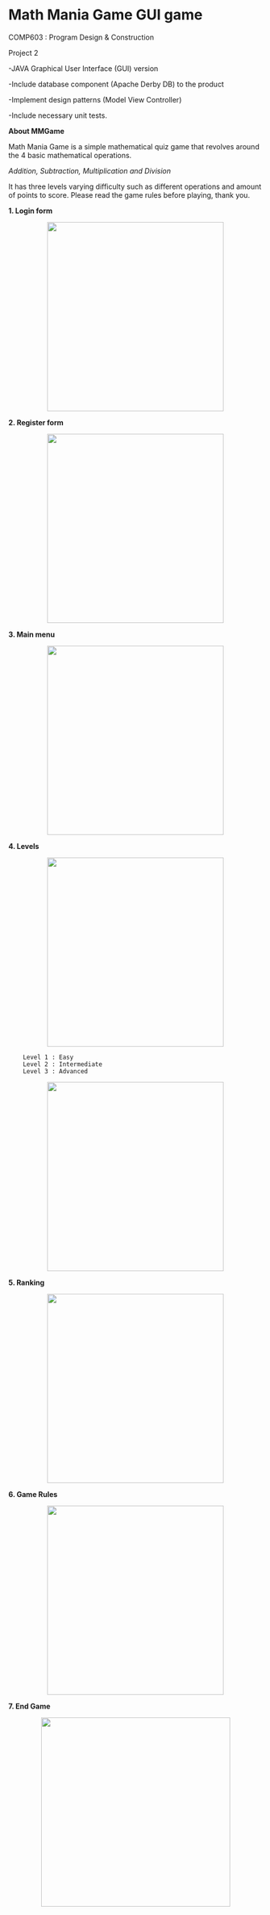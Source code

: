 # Math Mania Game GUI game

COMP603 : Program Design & Construction 

Project 2 

-JAVA Graphical User Interface (GUI) version

-Include database component (Apache Derby DB) to the product

-Implement design patterns (Model View Controller)

-Include necessary unit tests.


**About MMGame**

Math Mania Game is a simple mathematical quiz game that revolves around the 4 basic mathematical operations.

*Addition, Subtraction, Multiplication and Division*

It has three levels varying difficulty such as different operations and amount of points to score. 
Please read the game rules before playing, thank you.



**1. Login form**

<p align="center">
  <img width="350" height="375" src="https://user-images.githubusercontent.com/62451840/84591930-438f1780-ae96-11ea-874e-192f739256b2.png">
</p>


**2. Register form**

<p align="center">
  <img width="350" height="375" src="https://user-images.githubusercontent.com/62451840/84591905-1b071d80-ae96-11ea-8e4b-6ab2d5e92602.png">
</p>


**3. Main menu**

<p align="center">
  <img width="350" height="375" src="https://user-images.githubusercontent.com/62451840/84591950-7802d380-ae96-11ea-902f-a4a2f3879ee6.png">
</p>


**4. Levels**

<p align="center">
  <img width="350" height="375" src="https://user-images.githubusercontent.com/62451840/84591958-851fc280-ae96-11ea-868a-22621c54be56.png">
</p>

        Level 1 : Easy
        Level 2 : Intermediate
        Level 3 : Advanced
        
<p align="center">
  <img width="350" height="375" src="https://user-images.githubusercontent.com/62451840/84592043-bb5d4200-ae96-11ea-8e6d-35fc39de8e6a.png">
</p>

    
**5. Ranking**

<p align="center">
  <img width="350" height="375"" src="https://user-images.githubusercontent.com/62451840/84591963-8f41c100-ae96-11ea-80d8-5e21fd2d7230.png">
</p>


**6. Game Rules**

<p align="center">
  <img width="350" height="375" src="https://user-images.githubusercontent.com/62451840/84591974-9bc61980-ae96-11ea-95b1-b3328916a4b5.png">
</p>


**7. End Game**

<p align="center">
  <img width=""350" height="375" src="https://user-images.githubusercontent.com/62451840/84592004-a7b1db80-ae96-11ea-934a-83f170251f21.png">
</p>

